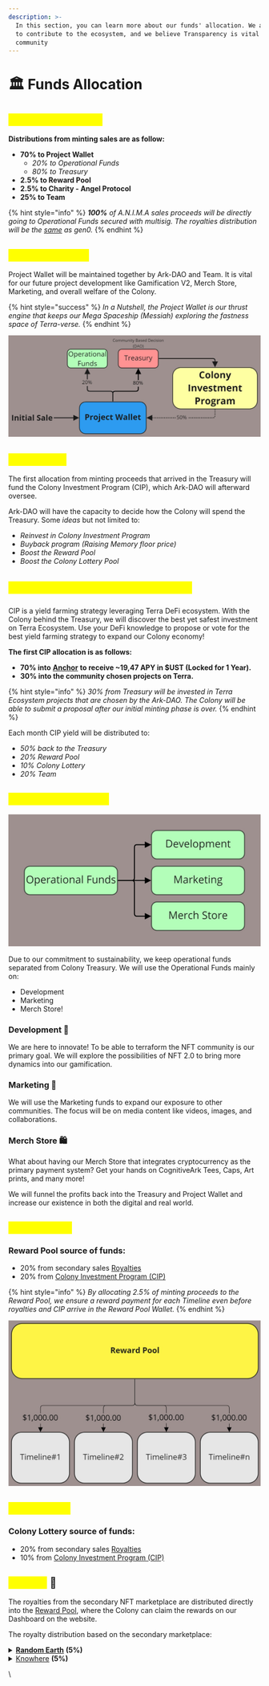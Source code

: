 ```yaml
---
description: >-
  In this section, you can learn more about our funds' allocation. We are here
  to contribute to the ecosystem, and we believe Transparency is vital for the
  community
---
```


# 🏛 Funds Allocation

## <mark style="color:yellow;">Gen0 Initial Sale ✨</mark>

**Distributions from minting sales are as follow:**

* **70% to Project Wallet**
  * _20% to Operational Funds_
  * _80% to Treasury_
* **2.5% to Reward Pool**
* **2.5% to Charity - Angel Protocol**
* **25% to Team**

{% hint style="info" %}
_**100%** of A.N.I.M.A sales proceeds will be directly going to Operational Funds secured with multisig. The royalties distribution will be the_ [_same_](funds-allocation.md#royalty) _as gen0._
{% endhint %}

## <mark style="color:yellow;">Project Wallet 🚀</mark>

Project Wallet will be maintained together by Ark-DAO and Team. It is vital for our future project development like Gamification V2, Merch Store, Marketing, and overall welfare of the Colony.&#x20;

{% hint style="success" %}
_In a Nutshell, the Project Wallet is our thrust engine that keeps our Mega Spaceship (Messiah) exploring the fastness space of Terra-verse._
{% endhint %}

![70% of the minting proceeds will fund Project Wallet](<../.gitbook/assets/Finance - Project Wallet (1).jpg>)

## <mark style="color:yellow;">Treasury 💵</mark>

The first allocation from minting proceeds that arrived in the Treasury will fund the Colony Investment Program (CIP), which Ark-DAO will afterward oversee.

Ark-DAO will have the capacity to decide how the Colony will spend the Treasury. Some _ideas_ but not limited to:

* _Reinvest in Colony Investment Program_
* _Buyback program (Raising Memory floor price)_
* _Boost the Reward Pool_
* _Boost the Colony Lottery Pool_

## <mark style="color:yellow;">Colony Investment Program (CIP) 📈</mark>

CIP is a yield farming strategy leveraging Terra DeFi ecosystem. With the Colony behind the Treasury, we will discover the best yet safest investment on Terra Ecosystem. Use your DeFi knowledge to propose or vote for the best yield farming strategy to expand our Colony economy!

**The first CIP allocation is as follows:**

* **70% into** [**Anchor**](https://app.anchorprotocol.com/earn) **to receive \~19,47 APY in $UST (Locked for 1 Year).**
* **30% into the community chosen projects on Terra.**

{% hint style="info" %}
_30% from Treasury will be invested in Terra Ecosystem projects that are chosen by the Ark-DAO. The Colony will be able to submit a proposal after our initial minting phase is over._
{% endhint %}

Each month CIP yield will be distributed to:

* _50% back to the Treasury_
* _20% Reward Pool_
* _10% Colony Lottery_
* _20% Team_

## <mark style="color:yellow;">Operational Funds💼</mark>

![](<../.gitbook/assets/Finance - Operational Funds.jpg>)

Due to our commitment to sustainability, we keep operational funds separated from Colony Treasury. We will use the Operational Funds mainly on:&#x20;

* Development
* Marketing
* Merch Store!

### Development 🧰

We are here to innovate! To be able to terraform the NFT community is our primary goal. We will explore the possibilities of NFT 2.0 to bring more dynamics into our gamification.

### Marketing 📡

We will use the Marketing funds to expand our exposure to other communities. The focus will be on media content like videos, images, and collaborations.

### Merch Store 🛍️

What about having our Merch Store that integrates cryptocurrency as the primary payment system? Get your hands on CognitiveArk Tees, Caps, Art prints, and many more!&#x20;

We will funnel the profits back into the Treasury and Project Wallet and increase our existence in both the digital and real world.

## <mark style="color:yellow;">Reward Pool</mark>

### Reward Pool source of funds:

* 20% from secondary sales [Royalties](funds-allocation.md#royalty)
* 20% from [Colony Investment Program (CIP)](funds-allocation.md#colony-investment-program-cip)

{% hint style="info" %}
_By allocating 2.5% of minting proceeds to the Reward Pool, we ensure a reward payment for each Timeline even before royalties and CIP arrive in the Reward Pool Wallet._
{% endhint %}

![The reward is subject to change depending on source funds](<../.gitbook/assets/Finance - Reward Pool.jpg>)

## <mark style="color:yellow;">Lottery Pool</mark>

### Colony Lottery source of funds:

* 20% from secondary sales [Royalties](funds-allocation.md#royalty)
* 10% from [Colony Investment Program (CIP)](funds-allocation.md#colony-investment-program-cip)

## <mark style="color:yellow;">Royalty</mark> 🧾

The royalties from the secondary NFT marketplace are distributed directly into the [Reward Pool](../lets-terraform-the-nft-culture/reward-system.md#3.-staking-reward), where the Colony can claim the rewards on our Dashboard on the website.

The royalty distribution based on the secondary marketplace:

<details>

<summary><strong></strong><a href="https://randomearth.io/home"><strong>Random Earth</strong></a> <strong>(5%)</strong></summary>

* 2,0% to Project Wallet
* 1,0% to Reward Pool
* 1,0% to Colony Lottery
* 1,0% to Team

</details>

<details>

<summary><a href="https://knowhere.art">Knowhere</a> <strong>(5%)</strong></summary>

* 2,0% to Project Wallet
* 1,0% to Reward Pool
* 1,0% to Colony Lottery
* 1,0% to Team

</details>

\


